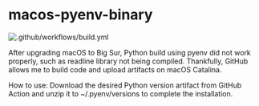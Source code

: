# macos-pyenv-binary

![.github/workflows/build.yml](https://github.com/youngminz/pyenv-macos-binary/workflows/.github/workflows/build.yml/badge.svg)

After upgrading macOS to Big Sur, Python build using pyenv did not work properly, such as readline library not being compiled. Thankfully, GitHub allows me to build code and upload artifacts on macOS Catalina.

How to use: Download the desired Python version artifact from GitHub Action and unzip it to ~/.pyenv/versions to complete the installation.
